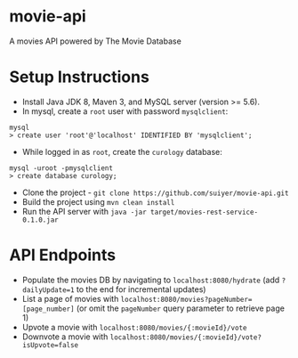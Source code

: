 # movie-api
A movies API powered by The Movie Database

Setup Instructions
====
* Install Java JDK 8, Maven 3, and MySQL server (version >= 5.6).
* In mysql, create a `root` user with password `mysqlclient`:
```
mysql
> create user 'root'@'localhost' IDENTIFIED BY 'mysqlclient';
```
*  While logged in as `root`, create the `curology` database:
```
mysql -uroot -pmysqlclient
> create database curology;
```
* Clone the project - `git clone https://github.com/suiyer/movie-api.git`
* Build the project using `mvn clean install`
* Run the API server with `java -jar target/movies-rest-service-0.1.0.jar`

API Endpoints
====
* Populate the movies DB by navigating to `localhost:8080/hydrate` (add `?dailyUpdate=1` to the end for incremental updates)
* List a page of movies with `localhost:8080/movies?pageNumber=[page_number]` (or omit the `pageNumber` query parameter to retrieve page 1)
* Upvote a movie with `localhost:8080/movies/{:movieId}/vote`
* Downvote a movie with `localhost:8080/movies/{:movieId}/vote?isUpvote=false`
